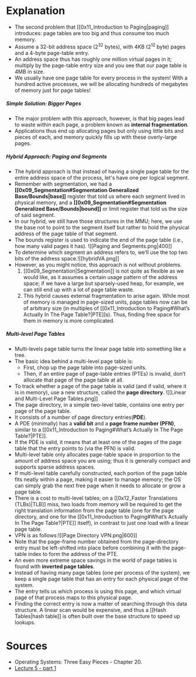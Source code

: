 # Explanation
- The second problem that [[0x11_Introduction to Paging|paging]] introduces: page tables are too big and thus consume too much memory.
- Assume a 32-bit address space ($2^{32}$ bytes), with 4KB ($2^{12}$ byte) pages and a 4-byte page-table entry.
- An address space thus has roughly one million virtual pages in it; multiply by the page-table entry size and you see that our page table is 4MB in size.
- We usually have one page table for every process in the system! With a hundred active processes, we will be allocating hundreds of megabytes of memory just for page tables!
##### Simple Solution: Bigger Pages
- The major problem with this approach, however, is that big pages lead to waste within each page, a problem known as **internal fragmentation**. 
- Applications thus end up allocating pages but only using little bits and pieces of each, and memory quickly fills up with these overly-large pages.
##### Hybrid Approach: Paging and Segments
- The hybrid approach is that instead of having a single page table for the entire address space of the process, let's have one per logical segment.
- Remember with segmentation, we had a **[[0x09_Segmentation#Segmentation Generalized Base/Bounds|base]]** register that told us where each segment lived in physical memory, and a **[[0x09_Segmentation#Segmentation Generalized Base/Bounds|bound]]** or limit register that told us the size of said segment.
- In our hybrid, we still have those structures in the MMU; here, we use the base not to point to the segment itself but rather to hold the physical address of the page table of that segment. 
- The bounds register is used to indicate the end of the page table (i.e., how many valid pages it has).
	 ![[Paging and Segments.png|400]]
- To determine which segment an address refers to, we’ll use the top two bits of the address space.![[hybridVA.png]]
- However, as you might notice, this approach is not without problems.
	1. [[0x09_Segmentation|Segmentation]] is not quite as flexible as we would like, as it assumes a certain usage pattern of the address space; if we have a large but sparsely-used heap, for example, we can still end up with a lot of page table waste. 
	2. This hybrid causes external fragmentation to arise again. While most of memory is managed in page-sized units, page tables now can be of arbitrary size (in multiples of [[0x11_Introduction to Paging#What’s Actually In The Page Table?|PTE]]s). Thus, finding free space for them in memory is more complicated.
##### Multi-level Page Tables
- Multi-levels page table turns the linear page table into something like a tree.
- The basic idea behind a multi-level page table is:
	- First, chop up the page table into page-sized units. 
	- Then, if an entire page of page-table entries (PTEs) is invalid, don’t allocate that page of the page table at all.
- To track whether a page of the page table is valid (and if valid, where it is in memory), use a new structure, called the **page directory**.
	 ![[Linear and Multi-Level Page Tables.png]]
- The page directory, in a simple two-level table, contains one entry per page of the page table.
- It consists of a number of page directory entries(**PDE**).
- A PDE (minimally) has a **valid bit** and a **page frame number (PFN)**, similar to a [[0x11_Introduction to Paging#What’s Actually In The Page Table?|PTE]].
- If the PDE is valid, it means that at least one of the pages of the page table that the entry points to (via the PFN) is valid.
- Multi-level table only allocates page-table space in proportion to the amount of address space you are using; thus it is generally compact and supports sparse address spaces.
- If multi-level table carefully constructed, each portion of the page table fits neatly within a page, making it easier to manage memory; the OS can simply grab the next free page when it needs to allocate or grow a page table.
- There is a cost to multi-level tables; on a [[0x12_Faster Translations (TLBs)|TLB]] miss, two loads from memory will be required to get the right translation information from the page table (one for the page directory, and one for the [[0x11_Introduction to Paging#What’s Actually In The Page Table?|PTE]] itself), in contrast to just one load with a linear page table.
- VPN is as follows:![[Page Directory VPN.png|600]]
- Note that the page-frame number obtained from the page-directory entry must be left-shifted into place before combining it with the page- table index to form the address of the PTE.
- An even more extreme space savings in the world of page tables is found with **inverted page tables**.
- Instead of having many page tables (one per process of the system), we keep a single page table that has an entry for each physical page of the system. 
- The entry tells us which process is using this page, and which virtual page of that process maps to this physical page.
- Finding the correct entry is now a matter of searching through this data structure. A linear scan would be expensive, and thus a [[Hash Tables|hash table]] is often built over the base structure to speed up lookups.
# Sources
- Operating Systems: Three Easy Pieces - Chapter 20.
- [Lecture 5 - part 1](https://www.youtube.com/watch?v=ggPkFxOTwHY)